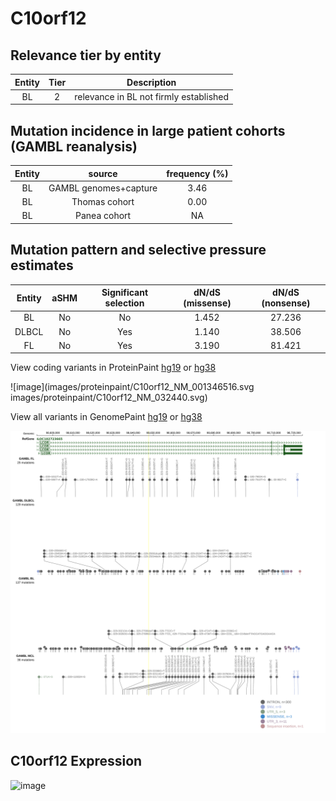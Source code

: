 # C10orf12

## Relevance tier by entity

|Entity|Tier|Description                           |
|:------:|:----:|--------------------------------------|
|BL    |2   |relevance in BL not firmly established|

## Mutation incidence in large patient cohorts (GAMBL reanalysis)

|Entity|source               |frequency (%)|
|:------:|:---------------------:|:-------------:|
|BL    |GAMBL genomes+capture|3.46         |
|BL    |Thomas cohort        |0.00         |
|BL    |Panea cohort         |  NA         |

## Mutation pattern and selective pressure estimates

|Entity|aSHM|Significant selection|dN/dS (missense)|dN/dS (nonsense)|
|:------:|:----:|:---------------------:|:----------------:|:----------------:|
|BL    |No  |No                   |1.452           |27.236          |
|DLBCL |No  |Yes                  |1.140           |38.506          |
|FL    |No  |Yes                  |3.190           |81.421          |




View coding variants in ProteinPaint [hg19](https://www.bcgsc.ca/downloads/morinlab/GAMBL/test/genes/C10orf12_protein.html)  or [hg38](https://www.bcgsc.ca/downloads/morinlab/GAMBL/test/genes/C10orf12_protein_hg38.html)

![image](images/proteinpaint/C10orf12_NM_001346516.svg
images/proteinpaint/C10orf12_NM_032440.svg)

View all variants in GenomePaint [hg19](https://www.bcgsc.ca/downloads/morinlab/GAMBL/test/genes/C10orf12.html)  or [hg38](https://www.bcgsc.ca/downloads/morinlab/GAMBL/test/genes/C10orf12_hg38.html)

![image](images/proteinpaint/C10orf12.svg)
## C10orf12 Expression
![image](images/gene_expression/C10orf12_by_pathology.svg)
